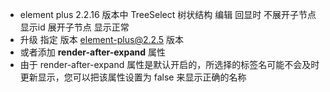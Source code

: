 - element plus 2.2.16 版本中 TreeSelect 树状结构 编辑 回显时 不展开子节点 显示id 展开子节点 显示正常
- 升级 指定 版本 element-plus@2.2.5 版本
- 或者添加 **render-after-expand** 属性
- 由于 render-after-expand 属性是默认开启的，所选择的标签名可能不会及时更新显示，您可以把该属性设置为 false 来显示正确的名称
